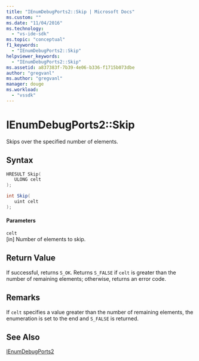 ```yaml
---
title: "IEnumDebugPorts2::Skip | Microsoft Docs"
ms.custom: ""
ms.date: "11/04/2016"
ms.technology: 
  - "vs-ide-sdk"
ms.topic: "conceptual"
f1_keywords: 
  - "IEnumDebugPorts2::Skip"
helpviewer_keywords: 
  - "IEnumDebugPorts2::Skip"
ms.assetid: a837383f-7b39-4e06-b336-f1715b073dbe
author: "gregvanl"
ms.author: "gregvanl"
manager: douge
ms.workload: 
  - "vssdk"
---
```

# IEnumDebugPorts2::Skip
Skips over the specified number of elements.  
  
## Syntax  
  
```cpp  
HRESULT Skip(  
   ULONG celt  
);  
```  
  
```csharp  
int Skip(  
   uint celt  
);  
```  
  
#### Parameters  
 `celt`  
 [in] Number of elements to skip.  
  
## Return Value  
 If successful, returns `S_OK`. Returns `S_FALSE` if `celt` is greater than the number of remaining elements; otherwise, returns an error code.  
  
## Remarks  
 If `celt` specifies a value greater than the number of remaining elements, the enumeration is set to the end and `S_FALSE` is returned.  
  
## See Also  
 [IEnumDebugPorts2](../../../extensibility/debugger/reference/ienumdebugports2.md)